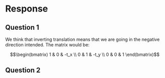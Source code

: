 # Response
## Question 1
We think that inverting translation means that we are going in the negative direction intended.
The matrix would be:

```math
\begin(bmatrix)
1 & 0 & -t_x \\
0 & 1 & -t_y \\
0 & 0 & 1
\end(bmatrix)
```

## Question 2
